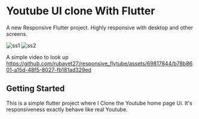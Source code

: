 # Youtube UI clone With Flutter

A new Responsive Flutter project.
Highly responsive with desktop and other screens.

![ss1](https://github.com/rubayet27/responsive_flytube/assets/69817844/f2fd208f-5757-4b9c-bdb5-d6fb061d922d)
![ss2](https://github.com/rubayet27/responsive_flytube/assets/69817844/33791ac0-b392-4f75-a16f-3b263af54a9d)

A simple video to look up
https://github.com/rubayet27/responsive_flytube/assets/69817844/b78b8601-a15d-48f5-8027-fb181ad329ed


## Getting Started

This is a simple flutter project where I Clone the Youtube home page Ui. It's responsiveness exactly behave like real Youtube. 

